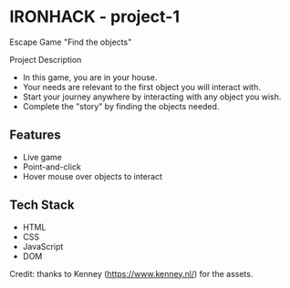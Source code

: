 # IRONHACK - project-1

Escape Game "Find the objects"

Project Description
- In this game, you are in your house.
- Your needs are relevant to the first object you will interact with.
- Start your journey anywhere by interacting with any object you wish.
- Complete the "story" by finding the objects needed.



## Features
- Live game
- Point-and-click
- Hover mouse over objects to interact

## Tech Stack
- HTML
- CSS
- JavaScript
- DOM


Credit: thanks to Kenney (https://www.kenney.nl/) for the assets.
  
